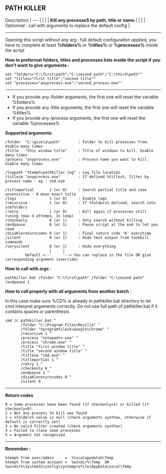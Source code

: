  ## **PATH KILLER**



Description
|                           ---                            |
|                                                       |
|   **Kill any processeS by path, title or name**   |
|                                                       |
|   Optionnal : call with arguments to replace the default config   |

--------------------

Opening this script without any arg : full default configuration applied, you have to complete at least **%folders%** or **%titles%** or **%processes%** inside the script

**How to preformat folders, titles and processes lists inside the script if you don't want to give arguments :**
```
set "folders="C:\first\path";"C:\second path";"C:\third\path""
set "titles="first title";"second title""
set "processes="anyprocess.exe";"second_process.exe""
```

--------------------

- If you provide any /folder  arguments, the first one will reset the variable %folders%
- If you provide any /title   arguments, the first one will reset the variable %titles%
- If you provide any /process arguments, the first one will reset the variable %processes%

**Supported arguments**:
```
/folder  "C:\give\a\path"        : Folder to kill processes from. Usable many times
/title   "this window title"     : Title of windows to kill. Usable many times
/process "anyprocess.exe"        : Process name you want to kill. Usable many times

/logpath "%temp%\pathkiller.log" : Log file location
/titleim "anyprocess.exe"        : If defined %titles%, filter by process name - eg : cmd.exe

/titlepartial       1 (or 0)     : Search partial title and case unsensitive - 0 mean exact title
/logs               1 (or 0)     : Enable logs
/recursive          1 (or 0)     : If %folders% defined, search into subfolders
/retry              1 (or 0)     : Kill again if processes still runing (max 4 attemps, 1s loop)
/checkonly          0 (or 1)     : Only search without killing
/endpause           0 (or 1)     : Pause script at the end to let you read
/disablereturncodes 0 (or 1)     : Final return code '0' everytime
/silent             0 (or 1)     : Hide text output from taskkill commands
/verysilent         0 (or 1)     : Hide everything
                    |     |
         Default <--'     '--> You can replace in the file OR give corresponding argument (override)
```

**How to call with args** : 
```
pathkiller.bat /folder "C:\first\path" /folder "C:\second path" /endpause 1
```

**How to call properly with all arguments from another batch** : 

In this case make sure %CD% is already in pathkiller.bat directory to let cmd interpret arguments correctly.
Do not use full path of pathkiller.bat if it contains spaces or parenthesis.
```
cmd /c pathkiller.bat ^
       /folder "C:\Program Files\Mozilla" ^
       /folder "%programfiles%\Google\Chrome" ^
       /recursive 1 ^
       /process "notepad++.exe" ^
       /process "chrome.exe" ^
       /title "first window title" ^
       /title "second window title" ^
       /titleim "cmd.exe" ^
       /titlepartial 1 ^
       /retry 1 ^
       /checkonly 0 ^
       /endpause 1 ^
       /disablereturncodes 0 ^
       /silent 0
```

--------------------

**Return codes**
```
0 = Some processes have been found (if checkonly=1) or killed (if checkonly=0)
1 = Not any process to kill was found
2 = %folders% value is null (check arguments synthax, otherwise if default is correctly set)
3 = No valid filter created (check arguments synthax)
4 = Failed to close some processes
5 = Argument not recognized
```

--------------------

**Remember :**
```
%temp% from user/admin     =  %localappdata%\Temp
%temp% from system account =  %windir%\Temp  OR  %windir%\System32\config\systemprofile\AppData\Local\Temp
```

